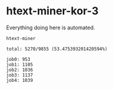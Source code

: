 # htext-miner-kor-3

Everything doing here is automated.

```
htext-miner

total: 5270/9855 (53.475393201420594%)

job0: 953
job1: 1105
job2: 1036
job3: 1137
job4: 1039
```